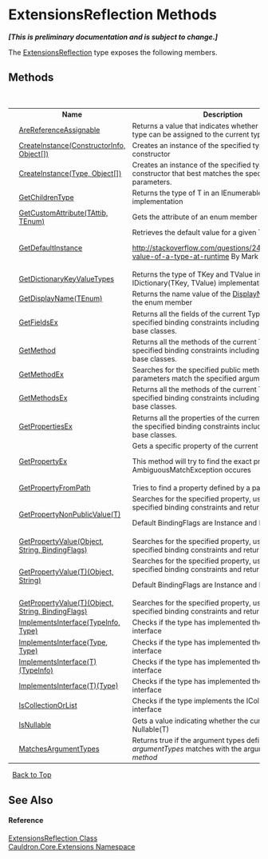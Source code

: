 # ExtensionsReflection Methods
 _**\[This is preliminary documentation and is subject to change.\]**_

The <a href="T_Cauldron_Core_Extensions_ExtensionsReflection">ExtensionsReflection</a> type exposes the following members.


## Methods
&nbsp;<table><tr><th></th><th>Name</th><th>Description</th></tr><tr><td>![Public method](media/pubmethod.gif "Public method")![Static member](media/static.gif "Static member")</td><td><a href="M_Cauldron_Core_Extensions_ExtensionsReflection_AreReferenceAssignable">AreReferenceAssignable</a></td><td>
Returns a value that indicates whether the specified type can be assigned to the current type.</td></tr><tr><td>![Public method](media/pubmethod.gif "Public method")![Static member](media/static.gif "Static member")</td><td><a href="M_Cauldron_Core_Extensions_ExtensionsReflection_CreateInstance">CreateInstance(ConstructorInfo, Object[])</a></td><td>
Creates an instance of the specified type using the constructor</td></tr><tr><td>![Public method](media/pubmethod.gif "Public method")![Static member](media/static.gif "Static member")</td><td><a href="M_Cauldron_Core_Extensions_ExtensionsReflection_CreateInstance_1">CreateInstance(Type, Object[])</a></td><td>
Creates an instance of the specified type using the constructor that best matches the specified parameters.</td></tr><tr><td>![Public method](media/pubmethod.gif "Public method")![Static member](media/static.gif "Static member")</td><td><a href="M_Cauldron_Core_Extensions_ExtensionsReflection_GetChildrenType">GetChildrenType</a></td><td>
Returns the type of T in an IEnumerable(T) implementation</td></tr><tr><td>![Public method](media/pubmethod.gif "Public method")![Static member](media/static.gif "Static member")</td><td><a href="M_Cauldron_Core_Extensions_ExtensionsReflection_GetCustomAttribute__2">GetCustomAttribute(TAttib, TEnum)</a></td><td>
Gets the attribute of an enum member</td></tr><tr><td>![Public method](media/pubmethod.gif "Public method")![Static member](media/static.gif "Static member")</td><td><a href="M_Cauldron_Core_Extensions_ExtensionsReflection_GetDefaultInstance">GetDefaultInstance</a></td><td>
Retrieves the default value for a given Type. 

 http://stackoverflow.com/questions/2490244/default-value-of-a-type-at-runtime By Mark Jones</td></tr><tr><td>![Public method](media/pubmethod.gif "Public method")![Static member](media/static.gif "Static member")</td><td><a href="M_Cauldron_Core_Extensions_ExtensionsReflection_GetDictionaryKeyValueTypes">GetDictionaryKeyValueTypes</a></td><td>
Returns the type of TKey and TValue in an IDictionary(TKey, TValue) implementation</td></tr><tr><td>![Public method](media/pubmethod.gif "Public method")![Static member](media/static.gif "Static member")</td><td><a href="M_Cauldron_Core_Extensions_ExtensionsReflection_GetDisplayName__1">GetDisplayName(TEnum)</a></td><td>
Returns the name value of the <a href="T_Cauldron_Core_DisplayNameAttribute">DisplayNameAttribute</a> of the enum member</td></tr><tr><td>![Public method](media/pubmethod.gif "Public method")![Static member](media/static.gif "Static member")</td><td><a href="M_Cauldron_Core_Extensions_ExtensionsReflection_GetFieldsEx">GetFieldsEx</a></td><td>
Returns all the fields of the current Type, using the specified binding constraints including those of the base classes.</td></tr><tr><td>![Public method](media/pubmethod.gif "Public method")![Static member](media/static.gif "Static member")</td><td><a href="M_Cauldron_Core_Extensions_ExtensionsReflection_GetMethod">GetMethod</a></td><td>
Returns all the methods of the current Type, using the specified binding constraints including those of the base classes.</td></tr><tr><td>![Public method](media/pubmethod.gif "Public method")![Static member](media/static.gif "Static member")</td><td><a href="M_Cauldron_Core_Extensions_ExtensionsReflection_GetMethodEx">GetMethodEx</a></td><td>
Searches for the specified public method whose parameters match the specified argument types.</td></tr><tr><td>![Public method](media/pubmethod.gif "Public method")![Static member](media/static.gif "Static member")</td><td><a href="M_Cauldron_Core_Extensions_ExtensionsReflection_GetMethodsEx">GetMethodsEx</a></td><td>
Returns all the methods of the current Type, using the specified binding constraints including those of the base classes.</td></tr><tr><td>![Public method](media/pubmethod.gif "Public method")![Static member](media/static.gif "Static member")</td><td><a href="M_Cauldron_Core_Extensions_ExtensionsReflection_GetPropertiesEx">GetPropertiesEx</a></td><td>
Returns all the properties of the current Type, using the specified binding constraints including those of the base classes.</td></tr><tr><td>![Public method](media/pubmethod.gif "Public method")![Static member](media/static.gif "Static member")</td><td><a href="M_Cauldron_Core_Extensions_ExtensionsReflection_GetPropertyEx">GetPropertyEx</a></td><td>
Gets a specific property of the current Type. 

 This method will try to find the exact property if an AmbiguousMatchException occures</td></tr><tr><td>![Public method](media/pubmethod.gif "Public method")![Static member](media/static.gif "Static member")</td><td><a href="M_Cauldron_Core_Extensions_ExtensionsReflection_GetPropertyFromPath">GetPropertyFromPath</a></td><td>
Tries to find a property defined by a path</td></tr><tr><td>![Public method](media/pubmethod.gif "Public method")![Static member](media/static.gif "Static member")</td><td><a href="M_Cauldron_Core_Extensions_ExtensionsReflection_GetPropertyNonPublicValue__1">GetPropertyNonPublicValue(T)</a></td><td>
Searches for the specified property, using the specified binding constraints and returns its value. 

 Default BindingFlags are Instance and NonPublic</td></tr><tr><td>![Public method](media/pubmethod.gif "Public method")![Static member](media/static.gif "Static member")</td><td><a href="M_Cauldron_Core_Extensions_ExtensionsReflection_GetPropertyValue">GetPropertyValue(Object, String, BindingFlags)</a></td><td>
Searches for the specified property, using the specified binding constraints and returns its value.</td></tr><tr><td>![Public method](media/pubmethod.gif "Public method")![Static member](media/static.gif "Static member")</td><td><a href="M_Cauldron_Core_Extensions_ExtensionsReflection_GetPropertyValue__1">GetPropertyValue(T)(Object, String)</a></td><td>
Searches for the specified property, using the specified binding constraints and returns its value. 

 Default BindingFlags are Instance and Public</td></tr><tr><td>![Public method](media/pubmethod.gif "Public method")![Static member](media/static.gif "Static member")</td><td><a href="M_Cauldron_Core_Extensions_ExtensionsReflection_GetPropertyValue__1_1">GetPropertyValue(T)(Object, String, BindingFlags)</a></td><td>
Searches for the specified property, using the specified binding constraints and returns its value.</td></tr><tr><td>![Public method](media/pubmethod.gif "Public method")![Static member](media/static.gif "Static member")</td><td><a href="M_Cauldron_Core_Extensions_ExtensionsReflection_ImplementsInterface">ImplementsInterface(TypeInfo, Type)</a></td><td>
Checks if the type has implemented the defined interface</td></tr><tr><td>![Public method](media/pubmethod.gif "Public method")![Static member](media/static.gif "Static member")</td><td><a href="M_Cauldron_Core_Extensions_ExtensionsReflection_ImplementsInterface_1">ImplementsInterface(Type, Type)</a></td><td>
Checks if the type has implemented the defined interface</td></tr><tr><td>![Public method](media/pubmethod.gif "Public method")![Static member](media/static.gif "Static member")</td><td><a href="M_Cauldron_Core_Extensions_ExtensionsReflection_ImplementsInterface__1">ImplementsInterface(T)(TypeInfo)</a></td><td>
Checks if the type has implemented the defined interface</td></tr><tr><td>![Public method](media/pubmethod.gif "Public method")![Static member](media/static.gif "Static member")</td><td><a href="M_Cauldron_Core_Extensions_ExtensionsReflection_ImplementsInterface__1_1">ImplementsInterface(T)(Type)</a></td><td>
Checks if the type has implemented the defined interface</td></tr><tr><td>![Public method](media/pubmethod.gif "Public method")![Static member](media/static.gif "Static member")</td><td><a href="M_Cauldron_Core_Extensions_ExtensionsReflection_IsCollectionOrList">IsCollectionOrList</a></td><td>
Checks if the type implements the ICollection or IList interface</td></tr><tr><td>![Public method](media/pubmethod.gif "Public method")![Static member](media/static.gif "Static member")</td><td><a href="M_Cauldron_Core_Extensions_ExtensionsReflection_IsNullable">IsNullable</a></td><td>
Gets a value indicating whether the current type is a Nullable(T)</td></tr><tr><td>![Public method](media/pubmethod.gif "Public method")![Static member](media/static.gif "Static member")</td><td><a href="M_Cauldron_Core_Extensions_ExtensionsReflection_MatchesArgumentTypes">MatchesArgumentTypes</a></td><td>
Returns true if the argument types defined by *argumentTypes* matches with the argument types of *method*</td></tr></table>&nbsp;
<a href="#extensionsreflection-methods">Back to Top</a>

## See Also


#### Reference
<a href="T_Cauldron_Core_Extensions_ExtensionsReflection">ExtensionsReflection Class</a><br /><a href="N_Cauldron_Core_Extensions">Cauldron.Core.Extensions Namespace</a><br />